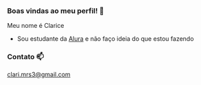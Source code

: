   ### Boas vindas ao meu perfil! 🙂

Meu nome é Clarice 

- Sou estudante da [Alura](https://www.alura.com.br) e não faço ideia do que estou fazendo 

### Contato 📫

clari.mrs3@gmail.com

